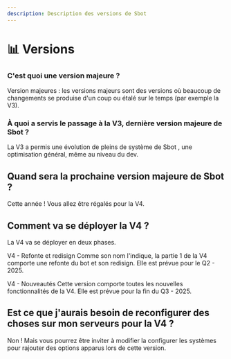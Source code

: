 ```yaml
---
description: Description des versions de Sbot
---
```


# 📊 Versions



### C'est quoi une version majeure ?

Version majeures : les versions majeurs sont des versions où beaucoup de changements se produise d'un coup ou étalé sur le temps (par exemple la V3).

### À quoi a servis le passage à la V3, dernière version majeure de Sbot ?

La V3 a permis une évolution de pleins de système de Sbot , une optimisation général, même au niveau du dev.

## Quand sera la prochaine version majeure de Sbot ?

Cette année ! Vous allez être régalés pour la V4.

## Comment va se déployer la V4 ?

La V4 va se déployer en deux phases.

V4 - Refonte et redisign
Comme son nom l'indique, la partie 1 de la V4 comporte une refonte du bot et son redisign.
Elle est prévue pour le Q2 - 2025.

V4 - Nouveautés
Cette version comporte toutes les nouvelles fonctionnalités de la V4.
Elle est prévue pour la fin du Q3 - 2025.

## Est ce que j'aurais besoin de reconfigurer des choses sur mon serveurs pour la V4 ?

Non ! Mais vous pourrez être inviter à modifier la configurer les systèmes pour rajouter des options apparus lors de cette version.